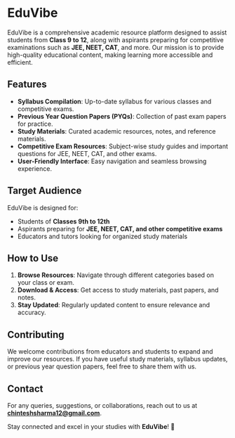 # EduVibe

EduVibe is a comprehensive academic resource platform designed to assist students from **Class 9 to 12**, along with aspirants preparing for competitive examinations such as **JEE, NEET, CAT**, and more. Our mission is to provide high-quality educational content, making learning more accessible and efficient.

## Features

- **Syllabus Compilation**: Up-to-date syllabus for various classes and competitive exams.
- **Previous Year Question Papers (PYQs)**: Collection of past exam papers for practice.
- **Study Materials**: Curated academic resources, notes, and reference materials.
- **Competitive Exam Resources**: Subject-wise study guides and important questions for JEE, NEET, CAT, and other exams.
- **User-Friendly Interface**: Easy navigation and seamless browsing experience.

## Target Audience

EduVibe is designed for:
- Students of **Classes 9th to 12th**
- Aspirants preparing for **JEE, NEET, CAT, and other competitive exams**
- Educators and tutors looking for organized study materials

## How to Use

1. **Browse Resources**: Navigate through different categories based on your class or exam.
2. **Download & Access**: Get access to study materials, past papers, and notes.
3. **Stay Updated**: Regularly updated content to ensure relevance and accuracy.

## Contributing

We welcome contributions from educators and students to expand and improve our resources. If you have useful study materials, syllabus updates, or previous year question papers, feel free to share them with us.

## Contact

For any queries, suggestions, or collaborations, reach out to us at **chinteshsharma12@gmail.com**.

Stay connected and excel in your studies with **EduVibe**! 🚀

